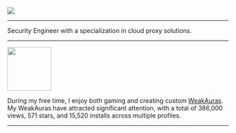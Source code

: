 <a href="https://github-readme-stats.vercel.app/api?username=cludes&show_icons=true&theme=dark&count_private=true&hide=stars">
  <img align="center" src="https://github-readme-stats.vercel.app/api?username=cludes&show_icons=true&theme=dark&count_private=true&hide=stars" />
</a>

---

Security Engineer with a specialization in cloud proxy solutions.

---
<a href="https://wago.io/p/Cludes" onclick="window.open(this.href, '_blank'); return false;">
  <img src="https://pbs.twimg.com/profile_images/963836823800705024/U2A-sG0m_400x400.jpg" width="100" height="100" />
</a>

During my free time, I enjoy both gaming and creating custom [WeakAuras](https://wago.io/p/Cludes). My WeakAuras have attracted significant attention, with a total of 386,000 views, 571 stars, and 15,520 installs across multiple profiles.





---
<!--
**Cludes/Cludes** is a ✨ _special_ ✨ repository because its `README.md` (this file) appears on your GitHub profile.

Here are some ideas to get you started:

- 🔭 I’m currently working on ...
- 🌱 I’m currently learning ...
- 👯 I’m looking to collaborate on ...
- 🤔 I’m looking for help with ...
- 💬 Ask me about ...
- 📫 How to reach me: ...
- 😄 Pronouns: ...
- ⚡ Fun fact: ...
-->
